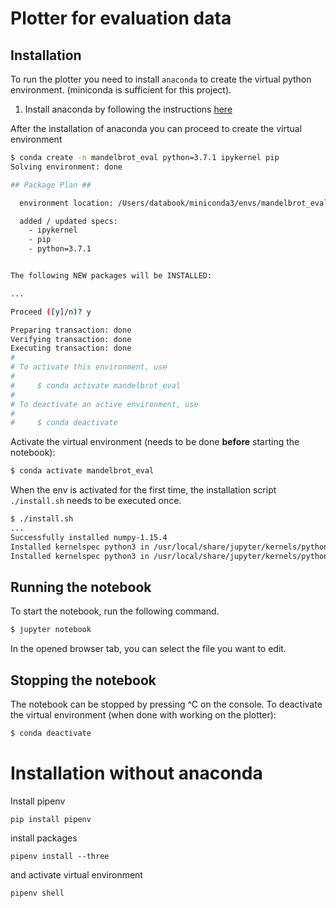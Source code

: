 # Plotter for evaluation data

## Installation

To run the plotter you need to install `anaconda` to create the virtual python environment. (miniconda is sufficient for this project).

1. Install anaconda by following the instructions [here](https://conda.io/docs/user-guide/install/index.html)

After the installation of anaconda you can proceed to create the virtual environment

```bash
$ conda create -n mandelbrot_eval python=3.7.1 ipykernel pip
Solving environment: done

## Package Plan ##

  environment location: /Users/databook/miniconda3/envs/mandelbrot_eval

  added / updated specs:
    - ipykernel
    - pip
    - python=3.7.1


The following NEW packages will be INSTALLED:

...

Proceed ([y]/n)? y

Preparing transaction: done
Verifying transaction: done
Executing transaction: done
#
# To activate this environment, use
#
#     $ conda activate mandelbrot_eval
#
# To deactivate an active environment, use
#
#     $ conda deactivate
```

Activate the virtual environment (needs to be done **before** starting the notebook):

```bash
$ conda activate mandelbrot_eval
```

When the env is activated for the first time, the installation script `./install.sh` needs to be executed once.

```bash
$ ./install.sh
...
Successfully installed numpy-1.15.4
Installed kernelspec python3 in /usr/local/share/jupyter/kernels/python3
Installed kernelspec python3 in /usr/local/share/jupyter/kernels/python3
```

## Running the notebook
To start the notebook, run the following command.

```bash
$ jupyter notebook
```

In the opened browser tab, you can select the file you want to edit.

## Stopping the notebook
The notebook can be stopped by pressing ^C on the console.
To deactivate the virtual environment (when done with working on the plotter):

```bash
$ conda deactivate
```

# Installation without anaconda

Install pipenv

```
pip install pipenv
```

install packages

```
pipenv install --three
```

and activate virtual environment

```
pipenv shell
```